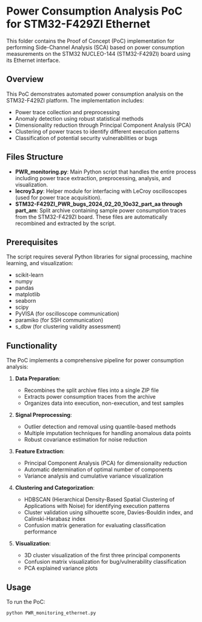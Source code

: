 # Power Consumption Analysis PoC for STM32-F429ZI Ethernet

This folder contains the Proof of Concept (PoC) implementation for performing Side-Channel Analysis (SCA) based on power consumption measurements on the STM32 NUCLEO-144 (STM32-F429ZI) board using its Ethernet interface.

## Overview

This PoC demonstrates automated power consumption analysis on the STM32-F429ZI platform. The implementation includes:

- Power trace collection and preprocessing
- Anomaly detection using robust statistical methods
- Dimensionality reduction through Principal Component Analysis (PCA)
- Clustering of power traces to identify different execution patterns
- Classification of potential security vulnerabilities or bugs

## Files Structure

- **PWR_monitoring.py**: Main Python script that handles the entire process including power trace extraction, preprocessing, analysis, and visualization.
- **lecroy3.py**: Helper module for interfacing with LeCroy oscilloscopes (used for power trace acquisition).
- **STM32-F429ZI_PWR_bugs_2024_02_20_10o32_part_aa through part_am**: Split archive containing sample power consumption traces from the STM32-F429ZI board. These files are automatically recombined and extracted by the script.

## Prerequisites

The script requires several Python libraries for signal processing, machine learning, and visualization:

- scikit-learn
- numpy
- pandas
- matplotlib
- seaborn
- scipy
- PyVISA (for oscilloscope communication)
- paramiko (for SSH communication)
- s_dbw (for clustering validity assessment)

## Functionality

The PoC implements a comprehensive pipeline for power consumption analysis:

1. **Data Preparation**:
   - Recombines the split archive files into a single ZIP file
   - Extracts power consumption traces from the archive
   - Organizes data into execution, non-execution, and test samples

2. **Signal Preprocessing**:
   - Outlier detection and removal using quantile-based methods
   - Multiple imputation techniques for handling anomalous data points
   - Robust covariance estimation for noise reduction

3. **Feature Extraction**:
   - Principal Component Analysis (PCA) for dimensionality reduction
   - Automatic determination of optimal number of components
   - Variance analysis and cumulative variance visualization

4. **Clustering and Categorization**:
   - HDBSCAN (Hierarchical Density-Based Spatial Clustering of Applications with Noise) for identifying execution patterns
   - Cluster validation using silhouette score, Davies-Bouldin index, and Calinski-Harabasz index
   - Confusion matrix generation for evaluating classification performance

5. **Visualization**:
   - 3D cluster visualization of the first three principal components
   - Confusion matrix visualization for bug/vulnerability classification
   - PCA explained variance plots

## Usage

To run the PoC:

```python
python PWR_monitoring_ethernet.py
